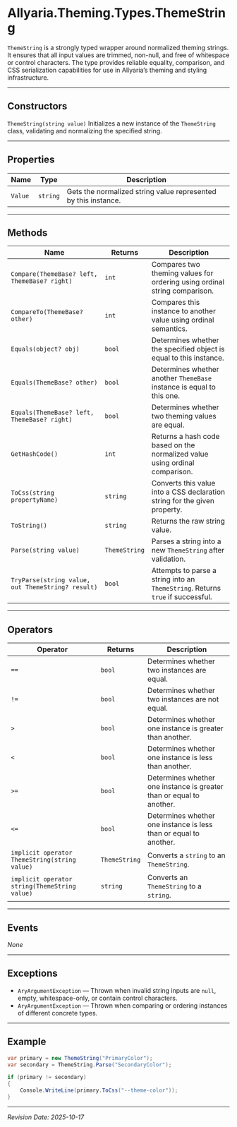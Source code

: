 ﻿# Allyaria.Theming.Types.ThemeString

`ThemeString` is a strongly typed wrapper around normalized theming strings. It ensures that all input values are
trimmed, non-null, and free of whitespace or control characters. The type provides reliable equality, comparison, and
CSS serialization capabilities for use in Allyaria’s theming and styling infrastructure.

---

## Constructors

`ThemeString(string value)` Initializes a new instance of the `ThemeString` class, validating and normalizing the
specified string.

---

## Properties

| Name    | Type     | Description                                                    |
|---------|----------|----------------------------------------------------------------|
| `Value` | `string` | Gets the normalized string value represented by this instance. |

---

## Methods

| Name                                              | Returns       | Description                                                                     |
|---------------------------------------------------|---------------|---------------------------------------------------------------------------------|
| `Compare(ThemeBase? left, ThemeBase? right)`      | `int`         | Compares two theming values for ordering using ordinal string comparison.       |
| `CompareTo(ThemeBase? other)`                     | `int`         | Compares this instance to another value using ordinal semantics.                |
| `Equals(object? obj)`                             | `bool`        | Determines whether the specified object is equal to this instance.              |
| `Equals(ThemeBase? other)`                        | `bool`        | Determines whether another `ThemeBase` instance is equal to this one.           |
| `Equals(ThemeBase? left, ThemeBase? right)`       | `bool`        | Determines whether two theming values are equal.                                |
| `GetHashCode()`                                   | `int`         | Returns a hash code based on the normalized value using ordinal comparison.     |
| `ToCss(string propertyName)`                      | `string`      | Converts this value into a CSS declaration string for the given property.       |
| `ToString()`                                      | `string`      | Returns the raw string value.                                                   |
| `Parse(string value)`                             | `ThemeString` | Parses a string into a new `ThemeString` after validation.                      |
| `TryParse(string value, out ThemeString? result)` | `bool`        | Attempts to parse a string into an `ThemeString`. Returns `true` if successful. |

---

## Operators

| Operator                                      | Returns       | Description                                                          |
|-----------------------------------------------|---------------|----------------------------------------------------------------------|
| `==`                                          | `bool`        | Determines whether two instances are equal.                          |
| `!=`                                          | `bool`        | Determines whether two instances are not equal.                      |
| `>`                                           | `bool`        | Determines whether one instance is greater than another.             |
| `<`                                           | `bool`        | Determines whether one instance is less than another.                |
| `>=`                                          | `bool`        | Determines whether one instance is greater than or equal to another. |
| `<=`                                          | `bool`        | Determines whether one instance is less than or equal to another.    |
| `implicit operator ThemeString(string value)` | `ThemeString` | Converts a `string` to an `ThemeString`.                             |
| `implicit operator string(ThemeString value)` | `string`      | Converts an `ThemeString` to a `string`.                             |

---

## Events

*None*

---

## Exceptions

* `AryArgumentException` — Thrown when invalid string inputs are `null`, empty, whitespace-only, or contain control
  characters.
* `AryArgumentException` — Thrown when comparing or ordering instances of different concrete types.

---

## Example

```csharp
var primary = new ThemeString("PrimaryColor");
var secondary = ThemeString.Parse("SecondaryColor");

if (primary != secondary)
{
    Console.WriteLine(primary.ToCss("--theme-color"));
}
```

---

*Revision Date: 2025-10-17*
